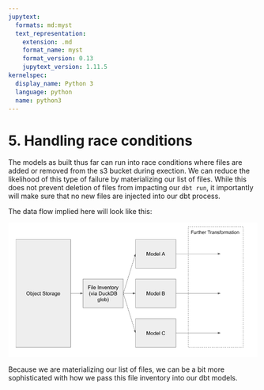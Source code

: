 ```yaml
---
jupytext:
  formats: md:myst
  text_representation:
    extension: .md
    format_name: myst
    format_version: 0.13
    jupytext_version: 1.11.5
kernelspec:
  display_name: Python 3
  language: python
  name: python3
---
```


# 5. Handling race conditions

The models as built thus far can run into race conditions where files are added or removed from the s3 bucket during exection. We can reduce the likelihood of this type of failure by materializing our list of files. While this does not prevent deletion of files from impacting our `dbt run`, it importantly will make sure that no new files are injected into our dbt process.

The data flow implied here will look like this:

![Data Flow](img/data_flow.png)

Because we are materializing our list of files, we can be a bit more sophisticated with how we pass this file inventory into our dbt models.
